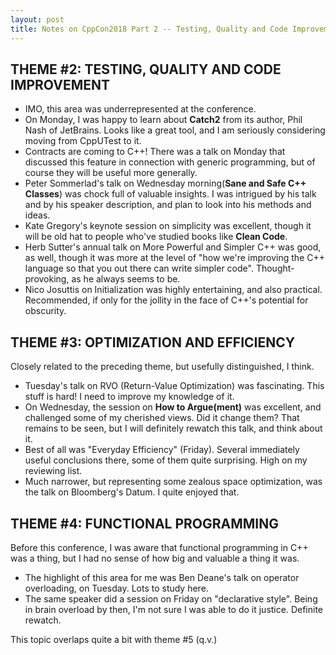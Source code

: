 ```yaml
---
layout: post
title: Notes on CppCon2018 Part 2 -- Testing, Quality and Code Improvement; Optimization and Efficiency; Functional Programming
---
```


## THEME #2: TESTING, QUALITY AND CODE IMPROVEMENT

* IMO, this area was underrepresented at the conference.
* On Monday, I was happy to learn about __Catch2__ from its author, Phil Nash of JetBrains. 
Looks like a great tool, and I am seriously considering moving from CppUTest to it.
* Contracts are coming to C++! There was a talk on Monday that discussed this feature in connection with generic programming,
but of course they will be useful more generally.
* Peter Sommerlad's talk on Wednesday morning(__Sane and Safe C++ Classes__) was chock full of valuable insights.
I was intrigued by his talk and by his speaker description, and plan to look into his methods and ideas.
* Kate Gregory's keynote session on simplicity was excellent, though it will be old hat to people who've studied 
books like __Clean Code__.
* Herb Sutter's annual talk on More Powerful and Simpler C++ was good, as well, though it was more at the level of
"how we're improving the C++ language so that you out there can write simpler code". Thought-provoking, as he always seems to be.
* Nico Josuttis on Initialization was highly entertaining, and also practical. Recommended, if only for the jollity in the
face of C++'s potential for obscurity.

## THEME #3: OPTIMIZATION AND EFFICIENCY

Closely related to the preceding theme, but usefully distinguished, I think.

* Tuesday's talk on RVO (Return-Value Optimization) was fascinating. This stuff is hard! I need to improve my knowledge of it.
* On Wednesday, the session on __How to Argue(ment)__ was excellent, and challenged some of my cherished views. Did it change 
them? That remains to be seen, but I will definitely rewatch this talk, and think about it.
* Best of all was "Everyday Efficiency" (Friday). Several immediately useful conclusions there, some of them quite surprising. 
High on my reviewing list.
* Much narrower, but representing some zealous space optimization, was the talk on Bloomberg's Datum. I quite enjoyed that.

## THEME #4: FUNCTIONAL PROGRAMMING

Before this conference, I was aware that functional programming in C++ was a thing, but I had no sense of how big and 
valuable a thing it was.

* The highlight of this area for me was Ben Deane's talk on operator overloading, on Tuesday. Lots to study here.
* The same speaker did a session on Friday on "declarative style". Being in brain overload by then, I'm not sure I was able to
do it justice. Definite rewatch.

This topic overlaps quite a bit with theme #5 (q.v.)
